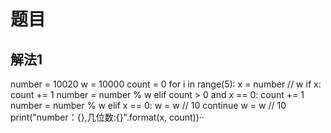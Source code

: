 # 题目
## 解法1 
number = 10020
w = 10000
count = 0
for i in range(5):
    x = number // w
    if x:
        count += 1
        number = number % w
    elif count > 0 and x == 0:
        count += 1
        number = number % w
    elif x == 0:
        w = w // 10
        continue
    w = w // 10
    print("number：{},几位数:{}".format(x, count))··
